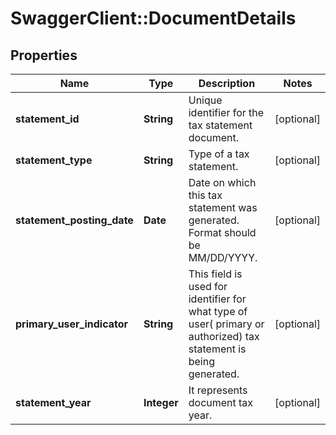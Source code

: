 # SwaggerClient::DocumentDetails

## Properties
Name | Type | Description | Notes
------------ | ------------- | ------------- | -------------
**statement_id** | **String** | Unique identifier for the tax statement document. | [optional] 
**statement_type** | **String** | Type of a tax statement. | [optional] 
**statement_posting_date** | **Date** | Date on which this tax statement was generated. Format should be MM/DD/YYYY. | [optional] 
**primary_user_indicator** | **String** | This field is used for identifier for what type of user( primary or authorized) tax statement is being generated. | [optional] 
**statement_year** | **Integer** | It represents document tax year. | [optional] 

